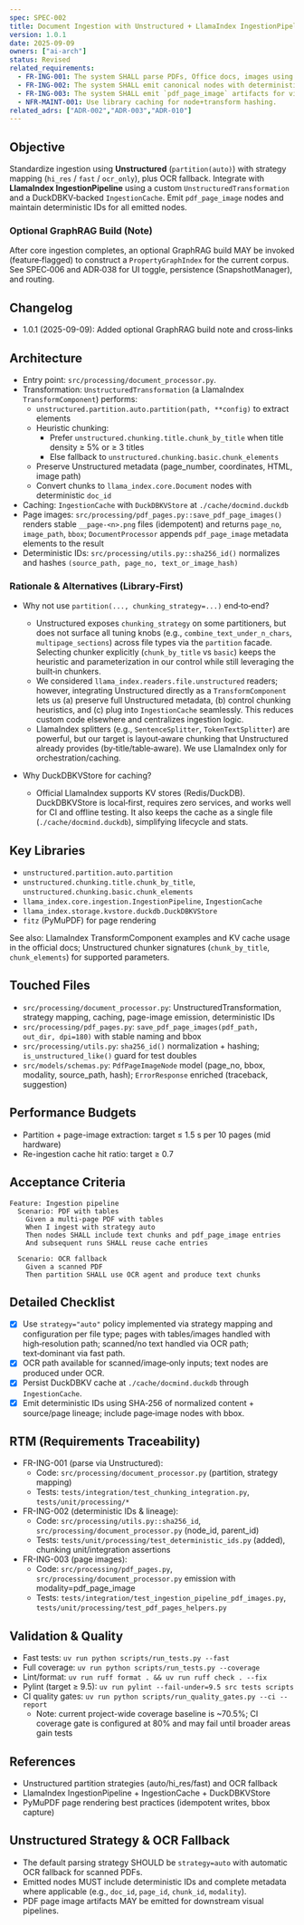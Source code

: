 ```yaml
---
spec: SPEC-002
title: Document Ingestion with Unstructured + LlamaIndex IngestionPipeline and Page Images
version: 1.0.1
date: 2025-09-09
owners: ["ai-arch"]
status: Revised
related_requirements:
  - FR-ING-001: The system SHALL parse PDFs, Office docs, images using Unstructured.
  - FR-ING-002: The system SHALL emit canonical nodes with deterministic IDs and lineage.
  - FR-ING-003: The system SHALL emit `pdf_page_image` artifacts for visual reranking.
  - NFR-MAINT-001: Use library caching for node+transform hashing.
related_adrs: ["ADR-002","ADR-003","ADR-010"]
---
```



## Objective

Standardize ingestion using **Unstructured** (`partition(auto)`) with strategy mapping (`hi_res` / `fast` / `ocr_only`), plus OCR fallback. Integrate with **LlamaIndex IngestionPipeline** using a custom `UnstructuredTransformation` and a DuckDBKV‑backed `IngestionCache`. Emit `pdf_page_image` nodes and maintain deterministic IDs for all emitted nodes.

### Optional GraphRAG Build (Note)

After core ingestion completes, an optional GraphRAG build MAY be invoked (feature‑flagged) to construct a `PropertyGraphIndex` for the current corpus. See SPEC‑006 and ADR‑038 for UI toggle, persistence (SnapshotManager), and routing.

## Changelog

- 1.0.1 (2025-09-09): Added optional GraphRAG build note and cross‑links

## Architecture

- Entry point: `src/processing/document_processor.py`.
- Transformation: `UnstructuredTransformation` (a LlamaIndex `TransformComponent`) performs:
  - `unstructured.partition.auto.partition(path, **config)` to extract elements
  - Heuristic chunking:
    - Prefer `unstructured.chunking.title.chunk_by_title` when title density ≥ 5% or ≥ 3 titles
    - Else fallback to `unstructured.chunking.basic.chunk_elements`
  - Preserve Unstructured metadata (page_number, coordinates, HTML, image path)
  - Convert chunks to `llama_index.core.Document` nodes with deterministic `doc_id`
- Caching: `IngestionCache` with `DuckDBKVStore` at `./cache/docmind.duckdb`
- Page images: `src/processing/pdf_pages.py::save_pdf_page_images()` renders stable `__page-<n>.png` files (idempotent) and returns `page_no`, `image_path`, `bbox`; `DocumentProcessor` appends `pdf_page_image` metadata elements to the result
- Deterministic IDs: `src/processing/utils.py::sha256_id()` normalizes and hashes `(source_path, page_no, text_or_image_hash)`

### Rationale & Alternatives (Library‑First)

- Why not use `partition(..., chunking_strategy=...)` end‑to‑end?
  - Unstructured exposes `chunking_strategy` on some partitioners, but does not surface all tuning knobs (e.g., `combine_text_under_n_chars`, `multipage_sections`) across file types via the `partition` facade. Selecting chunker explicitly (`chunk_by_title` vs `basic`) keeps the heuristic and parameterization in our control while still leveraging the built‑in chunkers.
  - We considered `llama_index.readers.file.unstructured` readers; however, integrating Unstructured directly as a `TransformComponent` lets us (a) preserve full Unstructured metadata, (b) control chunking heuristics, and (c) plug into `IngestionCache` seamlessly. This reduces custom code elsewhere and centralizes ingestion logic.
  - LlamaIndex splitters (e.g., `SentenceSplitter`, `TokenTextSplitter`) are powerful, but our target is layout‑aware chunking that Unstructured already provides (by‑title/table‑aware). We use LlamaIndex only for orchestration/caching.

- Why DuckDBKVStore for caching?
  - Official LlamaIndex supports KV stores (Redis/DuckDB). DuckDBKVStore is local‑first, requires zero services, and works well for CI and offline testing. It also keeps the cache as a single file (`./cache/docmind.duckdb`), simplifying lifecycle and stats.

## Key Libraries

- `unstructured.partition.auto.partition`
- `unstructured.chunking.title.chunk_by_title`, `unstructured.chunking.basic.chunk_elements`
- `llama_index.core.ingestion.IngestionPipeline`, `IngestionCache`
- `llama_index.storage.kvstore.duckdb.DuckDBKVStore`
- `fitz` (PyMuPDF) for page rendering

See also: LlamaIndex TransformComponent examples and KV cache usage in the official docs; Unstructured chunker signatures (`chunk_by_title`, `chunk_elements`) for supported parameters.

## Touched Files

- `src/processing/document_processor.py`: UnstructuredTransformation, strategy mapping, caching, page-image emission, deterministic IDs
- `src/processing/pdf_pages.py`: `save_pdf_page_images(pdf_path, out_dir, dpi=180)` with stable naming and bbox
- `src/processing/utils.py`: `sha256_id()` normalization + hashing; `is_unstructured_like()` guard for test doubles
- `src/models/schemas.py`: `PdfPageImageNode` model (page_no, bbox, modality, source_path, hash); `ErrorResponse` enriched (traceback, suggestion)

## Performance Budgets

- Partition + page-image extraction: target ≤ 1.5 s per 10 pages (mid hardware)
- Re-ingestion cache hit ratio: target ≥ 0.7

## Acceptance Criteria

```gherkin
Feature: Ingestion pipeline
  Scenario: PDF with tables
    Given a multi-page PDF with tables
    When I ingest with strategy auto
    Then nodes SHALL include text chunks and pdf_page_image entries
    And subsequent runs SHALL reuse cache entries

  Scenario: OCR fallback
    Given a scanned PDF
    Then partition SHALL use OCR agent and produce text chunks
```

## Detailed Checklist

- [x] Use `strategy="auto"` policy implemented via strategy mapping and configuration per file type; pages with tables/images handled with high‑resolution path; scanned/no text handled via OCR path; text‑dominant via fast path.
- [x] OCR path available for scanned/image‑only inputs; text nodes are produced under OCR.
- [x] Persist DuckDBKV cache at `./cache/docmind.duckdb` through `IngestionCache`.
- [x] Emit deterministic IDs using SHA‑256 of normalized content + source/page lineage; include page‑image nodes with bbox.

## RTM (Requirements Traceability)

- FR-ING-001 (parse via Unstructured):
  - Code: `src/processing/document_processor.py` (partition, strategy mapping)
  - Tests: `tests/integration/test_chunking_integration.py`, `tests/unit/processing/*`
- FR-ING-002 (deterministic IDs & lineage):
  - Code: `src/processing/utils.py::sha256_id`, `src/processing/document_processor.py` (node_id, parent_id)
  - Tests: `tests/unit/processing/test_deterministic_ids.py` (added), chunking unit/integration assertions
- FR-ING-003 (page images):
  - Code: `src/processing/pdf_pages.py`, `src/processing/document_processor.py` emission with modality=pdf_page_image
  - Tests: `tests/integration/test_ingestion_pipeline_pdf_images.py`, `tests/unit/processing/test_pdf_pages_helpers.py`

## Validation & Quality

- Fast tests: `uv run python scripts/run_tests.py --fast`
- Full coverage: `uv run python scripts/run_tests.py --coverage`
- Lint/format: `uv run ruff format . && uv run ruff check . --fix`
- Pylint (target ≥ 9.5): `uv run pylint --fail-under=9.5 src tests scripts`
- CI quality gates: `uv run python scripts/run_quality_gates.py --ci --report`
  - Note: current project-wide coverage baseline is ~70.5%; CI coverage gate is configured at 80% and may fail until broader areas gain tests

## References

- Unstructured partition strategies (auto/hi_res/fast) and OCR fallback
- LlamaIndex IngestionPipeline + IngestionCache + DuckDBKVStore
- PyMuPDF page rendering best practices (idempotent writes, bbox capture)

## Unstructured Strategy & OCR Fallback

- The default parsing strategy SHOULD be `strategy=auto` with automatic OCR fallback for scanned PDFs.
- Emitted nodes MUST include deterministic IDs and complete metadata where applicable (e.g., `doc_id`, `page_id`, `chunk_id`, `modality`).
- PDF page image artifacts MAY be emitted for downstream visual pipelines.
